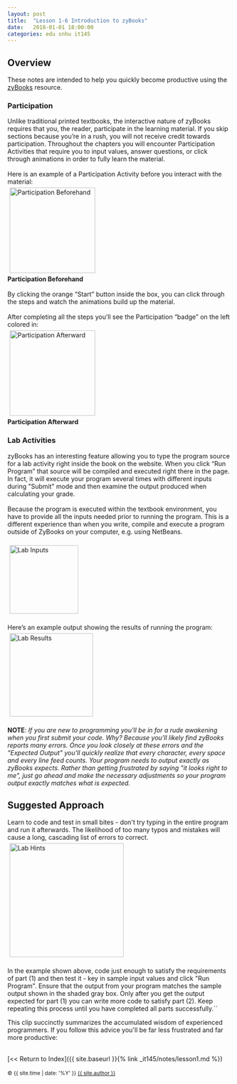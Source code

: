 ```yaml
---
layout: post
title:  "Lesson 1-6 Introduction to zyBooks"
date:   2018-01-01 18:00:00
categories: edu snhu it145
---
```

## Overview
These notes are intended to help you quickly become productive using the <a href="https://zybooks.zyante.com">zyBooks</a> resource.

### Participation
Unlike traditional printed textbooks, the interactive nature of zyBooks requires that you, the reader, participate in the learning material. If you skip sections because you’re in a rush, you will not receive credit towards participation. Throughout the chapters you will encounter Participation Activities that require you to input values, answer questions, or click through animations in order to fully learn the material.<br><br>
Here is an example of a Participation Activity before you interact with the material:<br><a href="http://blog.pragmatictech.guru/img/introzybooks/it145-zybooks-part-before.png" target="_blank"><img src="http://blog.pragmatictech.guru/img/introzybooks/it145-zybooks-part-before_tn.jpg" class="yui-img" title="Participation Beforehand" alt="Participation Beforehand" style="width: 192px; margin: 5px;"></a><br><b>Participation Beforehand</b><br><br>By clicking the orange “Start” button inside the box, you can click through the steps and watch the animations build up the material.<br><br>After completing all the steps you’ll see the Participation “badge” on the left colored in:<br><a href="http://blog.pragmatictech.guru/img/introzybooks/it145-zybooks-part-award.png" target="_blank"><img src="http://blog.pragmatictech.guru/img/introzybooks/it145-zybooks-part-award_tn.jpg" class="yui-img" style="width: 192px; margin: 5px;" title="Participation Afterward" alt="Participation Afterward"></a><br><b>Participation Afterward</b>

### Lab Activities
zyBooks has an interesting feature allowing you to type the program source for a lab activity right inside the book on the website. When you click “Run Program” that source will be compiled and executed right there in the page. In fact, it will execute your program several times with different inputs during "Submit" mode and then examine the output produced when calculating your grade.<br><br>
Because the program is executed within the textbook environment, you have to provide all the inputs needed prior to running the program. This is a different experience than when you write, compile and execute a program outside of ZyBooks on your computer, e.g. using NetBeans.<br><br><a href="http://blog.pragmatictech.guru/img/introzybooks/it145-zybooks-lab-1.10.1-input.png" target="_blank"><img src="http://blog.pragmatictech.guru/img/introzybooks/it145-zybooks-lab-1.10.1-input_tn.jpg" class="yui-img" title="Lab Inputs" alt="Lab Inputs" style="width: 154px; margin: 5px;"></a><br><br>Here’s an example output showing the results of running the program:<br><a href="http://blog.pragmatictech.guru/img/introzybooks/it145-zybooks-lab-1.10.1-output.png" target="_blank"><img src="http://blog.pragmatictech.guru/img/introzybooks/it145-zybooks-lab-1.10.1-output_tn.jpg" class="yui-img" style="width: 187px; margin: 5px;" title="Lab Results" alt="Lab Results"></a><br><br><b>NOTE</b>: <span class="yui-tag-span yui-tag" tag="span" style=""><i><span class="yui-tag-span yui-tag" tag="span" style="">If</span> you are new to programming you'll be in for a rude awakening when you first submit your code. Why? Because you'll likely find zyBooks reports many errors. Once you look closely at these errors and the "Expected Output" you'll quickly realize that every character, every space and every line feed counts. Your program needs to output exactly as zyBooks expects. Rather than getting frustrated by saying "it looks right to me", just go ahead and make the necessary adjustments so your program output exactly matches what is expected.</i>

## Suggested Approach
Learn to code and test in small bites - don't try typing in the entire program and run it afterwards. The likelihood of too many typos and mistakes will cause a long, cascading list of errors to correct.<br><a href="http://blog.pragmatictech.guru/img/introzybooks/it145-zybooks-lab-1.13.1-hints.png" target="_blank"><img src="http://blog.pragmatictech.guru/img/introzybooks/it145-zybooks-lab-1.13.1-hints_tn.jpg" class="yui-img" title="Lab Hints" alt="Lab Hints" style="width: 256px; margin: 5px;"></a><br><br>In the example shown above, code just enough to satisfy the requirements of part (1) and then test it - key in sample input values and click "Run Program". Ensure that the output from your program matches the sample output shown in the shaded gray box. Only after you get the output expected for part (1) you can write more code to satisfy part (2). Keep repeating this process until you have completed all parts successfully.``

This clip succinctly summarizes the accumulated wisdom of experienced programmers. If you follow this advice you'll be far less frustrated and far more productive:<br><gcb-youtube videoid="https://www.youtube.com/embed/Yl6s6DGapug" instanceid="zZNyv3MquH5S"></gcb-youtube><br>

[<< Return to Index]({{ site.baseurl }}{% link _it145/notes/lesson1.md %})<br/>
<br/>
<span><small>&copy; {{ site.time | date: '%Y' }} <a href="/about" class="black">{{ site.author }}</a></small></span>
